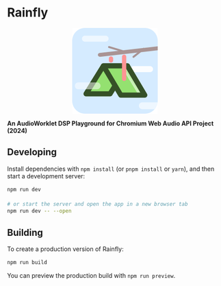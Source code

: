 # Rainfly
<div style="display: flex; justify-content: center">
  <img src="src/lib/assets/splash.svg" alt="Rainfly logo" />
</div>

**An AudioWorklet DSP Playground for Chromium Web Audio API Project (2024)**

## Developing
Install dependencies with `npm install` (or `pnpm install` or `yarn`), and then start a development server:

```bash
npm run dev

# or start the server and open the app in a new browser tab
npm run dev -- --open
```

## Building

To create a production version of Rainfly:

```bash
npm run build
```

You can preview the production build with `npm run preview`.
